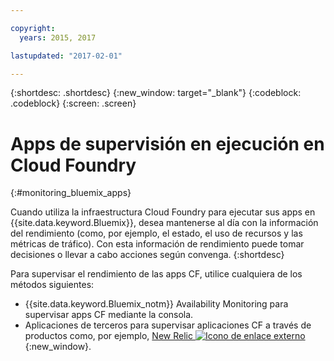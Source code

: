 ```yaml
---

copyright:
  years: 2015, 2017

lastupdated: "2017-02-01"

---
```



{:shortdesc: .shortdesc}
{:new_window: target="_blank"}
{:codeblock: .codeblock}
{:screen: .screen}


# Apps de supervisión en ejecución en Cloud Foundry
 {:#monitoring_bluemix_apps}

Cuando utiliza la infraestructura Cloud Foundry para ejecutar sus apps en {{site.data.keyword.Bluemix}}, desea mantenerse al día con la información del rendimiento (como, por ejemplo, el estado, el uso de recursos y las métricas de tráfico). Con esta información de rendimiento puede tomar decisiones o llevar a cabo acciones según convenga.
{:shortdesc}

Para supervisar el rendimiento de las apps CF, utilice cualquiera de los métodos siguientes:

* {{site.data.keyword.Bluemix_notm}} Availability Monitoring para supervisar apps CF mediante la consola.
* Aplicaciones de terceros para supervisar aplicaciones CF a través de productos como, por ejemplo, [New Relic ![Icono de enlace externo](../../../icons/launch-glyph.svg "Icono de enlace externo")](http://newrelic.com/){:new_window}.




